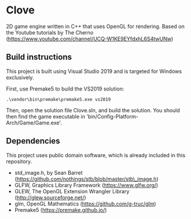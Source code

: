 # Clove
2D game engine written in C++ that uses OpenGL for rendering. Based on the Youtube tutorials by The Cherno (https://www.youtube.com/channel/UCQ-W1KE9EYfdxhL6S4twUNw)

## Build instructions

This project is built using Visual Studio 2019 and is targeted for Windows exclusively.

First, use Premake5 to build the VS2019 solution:
```
.\vendor\bin\premake\premake5.exe vs2019
```

Then, open the solution file Clove.sln, and build the solution. You should then find the game executable in 'bin/Config-Platform-Arch/Game/Game.exe'.

## Dependencies
This project uses public domain software, which is already included in this repository.

* std_image.h, by Sean Barret (https://github.com/nothings/stb/blob/master/stb\_image.h)
* GLFW, Graphics Library Framework (https://www.glfw.org/)
* GLEW, The OpenGL Extension Wrangler Library (http://glew.sourceforge.net/)
* glm, OpenGL Mathematics (https://github.com/g-truc/glm)
* Premake5 (https://premake.github.io/)
